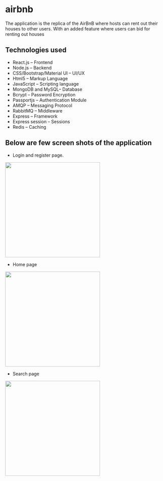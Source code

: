 # airbnb
The application is the replica of the AirBnB where hosts can rent out their houses to other users. With an added feature where users can bid for renting out houses


## Technologies used
* React.js – Frontend
* Node.js – Backend
* CSS/Bootstrap/Material UI – UI/UX
* Html5 – Markup Language 
* JavaScript – Scripting language 
* MongoDB and MySQL– Database 
* Bcrypt –  Password Encryption
* Passportjs – Authentication Module
* AMQP – Messaging Protocol
* RabbitMQ – Middleware
* Express – Framework 
* Express session – Sessions
* Redis – Caching


## Below are few screen shots of the application

* Login and register page.

<img height="300" src="https://raw.githubusercontent.com/rishirajrandive/airbnb/master/images/login.png"/>

* Home page 

<img height="300" src="https://raw.githubusercontent.com/rishirajrandive/airbnb/master/images/home.png"/>

* Search page

<img height="300" src="https://raw.githubusercontent.com/rishirajrandive/airbnb/master/images/search.png"/>
</br>
